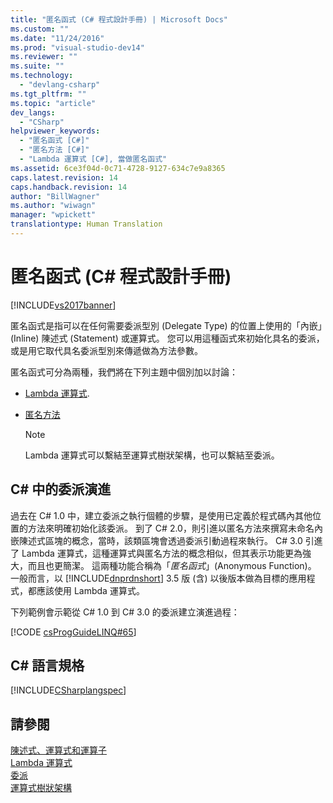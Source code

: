 ```yaml
---
title: "匿名函式 (C# 程式設計手冊) | Microsoft Docs"
ms.custom: ""
ms.date: "11/24/2016"
ms.prod: "visual-studio-dev14"
ms.reviewer: ""
ms.suite: ""
ms.technology: 
  - "devlang-csharp"
ms.tgt_pltfrm: ""
ms.topic: "article"
dev_langs: 
  - "CSharp"
helpviewer_keywords: 
  - "匿名函式 [C#]"
  - "匿名方法 [C#]"
  - "Lambda 運算式 [C#], 當做匿名函式"
ms.assetid: 6ce3f04d-0c71-4728-9127-634c7e9a8365
caps.latest.revision: 14
caps.handback.revision: 14
author: "BillWagner"
ms.author: "wiwagn"
manager: "wpickett"
translationtype: Human Translation
---
```

# 匿名函式 (C# 程式設計手冊)
[!INCLUDE[vs2017banner](../../../csharp/includes/vs2017banner.md)]

匿名函式是指可以在任何需要委派型別 \(Delegate Type\) 的位置上使用的「內嵌」\(Inline\) 陳述式 \(Statement\) 或運算式。  您可以用這種函式來初始化具名的委派，或是用它取代具名委派型別來傳遞做為方法參數。  
  
 匿名函式可分為兩種，我們將在下列主題中個別加以討論：  
  
-   [Lambda 運算式](../../../csharp/programming-guide/statements-expressions-operators/lambda-expressions.md).  
  
-   [匿名方法](../../../csharp/programming-guide/statements-expressions-operators/anonymous-methods.md)  
  
    > [!NOTE]
    >  Lambda 運算式可以繫結至運算式樹狀架構，也可以繫結至委派。  
  
## C\# 中的委派演進  
 過去在 C\# 1.0 中，建立委派之執行個體的步驟，是使用已定義於程式碼內其他位置的方法來明確初始化該委派。  到了 C\# 2.0，則引進以匿名方法來撰寫未命名內嵌陳述式區塊的概念，當時，該類區塊會透過委派引動過程來執行。  C\# 3.0 引進了 Lambda 運算式，這種運算式與匿名方法的概念相似，但其表示功能更為強大，而且也更簡潔。  這兩種功能合稱為「*匿名函式*」\(Anonymous Function\)。  一般而言，以 [!INCLUDE[dnprdnshort](../../../csharp/getting-started/includes/dnprdnshort_md.md)] 3.5 版 \(含\) 以後版本做為目標的應用程式，都應該使用 Lambda 運算式。  
  
 下列範例會示範從 C\# 1.0 到 C\# 3.0 的委派建立演進過程：  
  
 [!CODE [csProgGuideLINQ#65](../CodeSnippet/VS_Snippets_VBCSharp/csProgGuideLINQ#65)]  
  
## C\# 語言規格  
 [!INCLUDE[CSharplangspec](../../../csharp/language-reference/keywords/includes/csharplangspec_md.md)]  
  
## 請參閱  
 [陳述式、運算式和運算子](../../../csharp/programming-guide/statements-expressions-operators/index.md)   
 [Lambda 運算式](../../../csharp/programming-guide/statements-expressions-operators/lambda-expressions.md)   
 [委派](../../../csharp/programming-guide/delegates/index.md)   
 [運算式樹狀架構](../Topic/Expression%20Trees%20\(C%23%20and%20Visual%20Basic\).md)